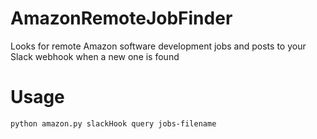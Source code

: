 # AmazonRemoteJobFinder

Looks for remote Amazon software development jobs and posts to your Slack webhook when a new one is found

# Usage
`python amazon.py slackHook query jobs-filename`
